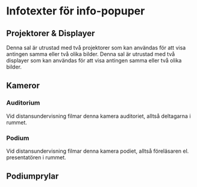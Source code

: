 # Infotexter för info-popuper

## Projektorer & Displayer
Denna sal är utrustad med två projektorer som kan användas för att visa antingen samma eller två olika bilder.
Denna sal är utrustad med två displayer som kan användas för att visa antingen samma eller två olika bilder.

## Kameror
### Auditorium
Vid distansundervisning filmar denna kamera auditoriet, alltså deltagarna i rummet.
### Podium
Vid distansundervisning filmar denna kamera podiet, alltså föreläsaren el. presentatören i rummet.

## Podiumprylar
